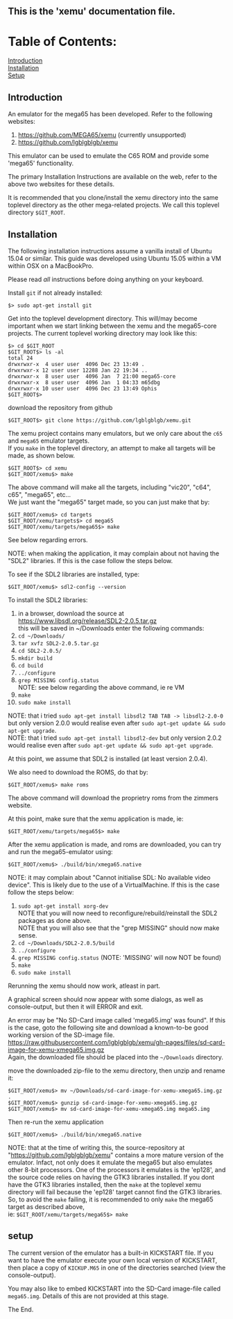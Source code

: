 ## This is the 'xemu' documentation file.

# Table of Contents:

[Introduction](#introduction)  
[Installation](#installation)  
[Setup](#setup)  

## Introduction

An emulator for the mega65 has been developed. Refer to the following websites:  

1. https://github.com/MEGA65/xemu  (currently unsupported)  
1. https://github.com/lgblgblgb/xemu

This emulator can be used to emulate the C65 ROM and provide some 'mega65' functionality.  

The primary Installation Instructions are available on the web, refer to the above two websites for these details.  

It is recommended that you clone/install the xemu directory into the same toplevel directory as the other mega-related projects. We call this toplevel directory ```$GIT_ROOT```.  

## Installation

The following installation instructions assume a vanilla install of Ubuntu 15.04 or similar. This guide was developed using Ubuntu 15.05 within a VM within OSX on a MacBookPro.  

Please read *all* instructions before doing anything on your keyboard.  

Install ```git``` if not already installed:

```
$> sudo apt-get install git
```

Get into the toplevel development directory. This will/may become important when we start linking between the xemu and the mega65-core projects. The current toplevel working directory may look like this:

```
$> cd $GIT_ROOT
$GIT_ROOT$> ls -al
total 24
drwxrwxr-x  4 user user  4096 Dec 23 13:49 .
drwxrwxr-x 12 user user 12288 Jan 22 19:34 ..
drwxrwxr-x  8 user user  4096 Jan  7 21:00 mega65-core
drwxrwxr-x  8 user user  4096 Jan  1 04:33 m65dbg
drwxrwxr-x 10 user user  4096 Dec 23 13:49 Ophis
$GIT_ROOT$>
```

download the repository from github

```
$GIT_ROOT$> git clone https://github.com/lgblgblgb/xemu.git
```

The xemu project contains many emulators, but we only care about the ```c65``` and ```mega65``` emulator targets.  
If you ```make``` in the toplevel directory, an attempt to make all targets will be made, as shown below.

```
$GIT_ROOT$> cd xemu
$GIT_ROOT/xemu$> make
```

The above command will make all the targets, including "vic20", "c64", c65", "mega65", etc...  
We just want the "mega65" target made, so you can just make that by:

```
$GIT_ROOT/xemu$> cd targets
$GIT_ROOT/xemu/targets$> cd mega65
$GIT_ROOT/xemu/targets/mega65$> make
```

See below regarding errors.  

NOTE: when making the application, it may complain about not having the "SDL2" libraries. If this is the case follow the steps below.  

To see if the SDL2 libraries are installed, type:

```
$GIT_ROOT/xemu$> sdl2-config --version
```

To install the SDL2 libraries:

1. in a browser, download the source at https://www.libsdl.org/release/SDL2-2.0.5.tar.gz  
this will be saved in ~/Downloads
enter the following commands:
1. ```cd ~/Downloads/```
1. ```tar xvfz SDL2-2.0.5.tar.gz```
1. ```cd SDL2-2.0.5/```
1. ```mkdir build```
1. ```cd build```
1. ```../configure```
1. ```grep MISSING config.status```  
NOTE: see below regarding the above command, ie re VM
1. ```make```
1. ```sudo make install```

NOTE: that i tried ```sudo apt-get install libsdl2 TAB TAB -> libsdl2-2.0-0``` but only version 2.0.0 would realise even after ```sudo apt-get update && sudo apt-get upgrade```.  
NOTE: that i tried ```sudo apt-get install libsdl2-dev``` but only version 2.0.2 would realise even after ```sudo apt-get update && sudo apt-get upgrade```.  

At this point, we assume that SDL2 is installed (at least version 2.0.4).  

We also need to download the ROMS, do that by:  

```
$GIT_ROOT/xemu$> make roms
```
The above command will download the proprietry roms from the zimmers website.

At this point, make sure that the xemu application is made, ie:
```
$GIT_ROOT/xemu/targets/mega65$> make
```

After the xemu application is made, and roms are downloaded, you can try and run the mega65-emulator using:
```
$GIT_ROOT/xemu$> ./build/bin/xmega65.native
```

NOTE: it may complain about "Cannot initialise SDL: No available video device". This is likely due to the use of a VirtualMachine. If this is the case follow the steps below:

1. ```sudo apt-get install xorg-dev```  
NOTE that you will now need to reconfigure/rebuild/reinstall the SDL2 packages as done above.  
NOTE that you will also see that the "grep MISSING" should now make sense.
1. ```cd ~/Downloads/SDL2-2.0.5/build```
1. ```../configure```
1. ```grep MISSING config.status``` (NOTE: 'MISSING' will now NOT be found)  
1. ```make```
1. ```sudo make install```

Rerunning the xemu should now work, atleast in part.

A graphical screen should now appear with some dialogs, as well as console-output, but then it will ERROR and exit.

An error may be "No SD-Card image called 'mega65.img' was found". If this is the case, goto the following site and download a known-to-be good working version of the SD-image file.  
https://raw.githubusercontent.com/lgblgblgb/xemu/gh-pages/files/sd-card-image-for-xemu-xmega65.img.gz  
Again, the downloaded file should be placed into the ```~/Downloads``` directory.  

move the downloaded zip-file to the xemu directory, then unzip and rename it:
```
$GIT_ROOT/xemu$> mv ~/Downloads/sd-card-image-for-xemu-xmega65.img.gz .
$GIT_ROOT/xemu$> gunzip sd-card-image-for-xemu-xmega65.img.gz 
$GIT_ROOT/xemu$> mv sd-card-image-for-xemu-xmega65.img mega65.img
```

Then re-run the xemu application

```
$GIT_ROOT/xemu$> ./build/bin/xmega65.native
```

NOTE: that at the time of writing this, the source-repository at "https://github.com/lgblgblgb/xemu" contains a more mature version of the emulator. Infact, not only does it emulate the mega65 but also emulates other 8-bit processors.
One of the processors it emulates is the 'ep128', and the source code relies on having the GTK3 libraries installed. If you dont have the GTK3 libraries installed, then the ```make``` at the toplevel xemu directory will fail because the 'ep128' target cannot find the GTK3 libraries.  
So, to avoid the ```make``` failing, it is recommended to only ```make``` the mega65 target as described above,  
ie: ```$GIT_ROOT/xemu/targets/mega65$> make```

## setup

The current version of the emulator has a built-in KICKSTART file. If you want to have the emulator execute your own local version of KICKSTART, then place a copy of ```KICKUP.M65``` in one of the directories searched (view the console-output).  

You may also like to embed KICKSTART into the SD-Card image-file called ```mega65.img```. Details of this are not provided at this stage.

The End.
